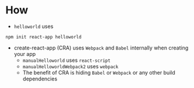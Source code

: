 # How
* `helloworld` uses 
```
npm init react-app helloworld
```

* create-react-app (CRA) uses `Webpack` and `Babel` internally when creating your app
  * `manualHelloworld` uses `react-script`
  * `manualHelloworldWebpack2` uses `webpack`
  * The benefit of CRA is hiding `Babel` or `Webpack` or any other build dependencies


